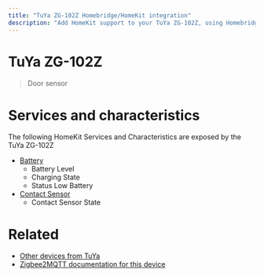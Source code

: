 ```yaml
---
title: "TuYa ZG-102Z Homebridge/HomeKit integration"
description: "Add HomeKit support to your TuYa ZG-102Z, using Homebridge, Zigbee2MQTT and homebridge-z2m."
---
```

<!---
This file has been GENERATED using src/docgen/docgen.ts
DO NOT EDIT THIS FILE MANUALLY!
-->
# TuYa ZG-102Z
> Door sensor


# Services and characteristics
The following HomeKit Services and Characteristics are exposed by
the TuYa ZG-102Z

* [Battery](../../battery.md)
  * Battery Level
  * Charging State
  * Status Low Battery
* [Contact Sensor](../../sensors.md)
  * Contact Sensor State


# Related
* [Other devices from TuYa](../index.md#tuya)
* [Zigbee2MQTT documentation for this device](https://www.zigbee2mqtt.io/devices/ZG-102Z.html)